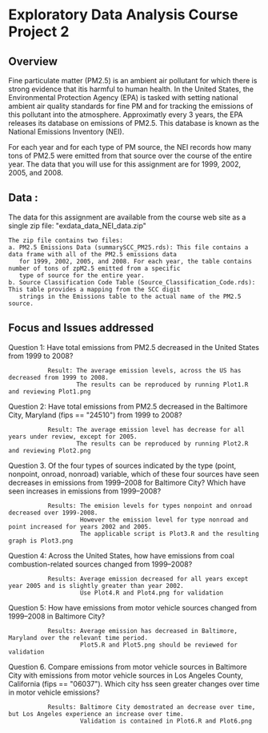 ﻿# Exploratory Data Analysis Course Project 2

## Overview
 Fine particulate matter (PM2.5) is an ambient air pollutant for which there is strong evidence that itis harmful to human health. 
 In the United States, the Environmental Protection  Agency (EPA) is tasked with setting national ambient air quality standards for
 fine PM and for tracking the emissions of this pollutant into the atmosphere. Approximatly every 3 years, the EPA releases its database
 on emissions of PM2.5. This  database is known as the National Emissions Inventory (NEI). 

 For each year and for each type of PM source, the NEI records how many tons of PM2.5 were emitted from that source over the course
 of the entire year. The data that you will use for this assignment are for 1999, 2002, 2005, and 2008.
 
## Data :
   The data for this assignment are available from the course web site as a single zip file: "exdata_data_NEI_data.zip"     

    The zip file contains two files:
    a. PM2.5 Emissions Data (summarySCC_PM25.rds): This file contains a data frame with all of the PM2.5 emissions data
       for 1999, 2002, 2005, and 2008. For each year, the table contains number of tons of zpM2.5 emitted from a specific
       type of source for the entire year.
    b. Source Classification Code Table (Source_Classification_Code.rds): This table provides a mapping from the SCC digit 
       strings in the Emissions table to the actual name of the PM2.5 source.

 
## Focus and Issues addressed
   Question 1: Have total emissions from PM2.5 decreased in the United States from 1999 to 2008? 
   
               Result: The average emission levels, across the US has decreased from 1999 to 2008.
                       The results can be reproduced by running Plot1.R and reviewing Plot1.png  
   
   Question 2: Have total emissions from PM2.5 decreased in the Baltimore City, Maryland (fips == "24510") from 1999 to 2008? 
   
               Result: The average emission level has decrease for all years under review, except for 2005.
                       The results can be reproduced by running Plot2.R and reviewing Plot2.png  
               
   Question 3. Of the four types of sources indicated by the type (point, nonpoint, onroad, nonroad) variable, 
               which of these four sources have seen decreases in emissions from 1999–2008 for Baltimore City? 
               Which have seen increases in emissions from 1999–2008?  
   
               Results: The emision levels for types nonpoint and onroad decreased over 1999-2008. 
                        However the emission level for type nonroad and point increased for years 2002 and 2005.
                        The applicable script is Plot3.R and the resulting graph is Plot3.png
               
   Question 4: Across the United States, how have emissions from coal combustion-related sources changed from 1999–2008?
   
               Results: Average emission decreased for all years except year 2005 and is slightly greater than year 2002. 
                        Use Plot4.R and Plot4.png for validation  
   
   Question 5: How have emissions from motor vehicle sources changed from 1999–2008 in Baltimore City?
   
               Results: Average emission has decreased in Baltimore, Maryland over the relevant time period. 
                        Plot5.R and Plot5.png should be reviewed for validation
               
   Question 6. Compare emissions from motor vehicle sources in Baltimore City with emissions from motor vehicle sources in 
               Los Angeles County, California (fips == "06037"). Which city hss seen greater changes over time in motor vehicle emissions?
   
               Results: Baltimore City demostrated an decrease over time, but Los Angeles experience an increase over time. 
                        Validation is contained in Plot6.R and Plot6.png

